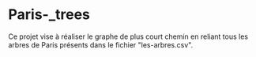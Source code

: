 # Paris-_trees

Ce projet vise à réaliser le graphe de plus court chemin en reliant tous les arbres de Paris présents dans le fichier "les-arbres.csv".